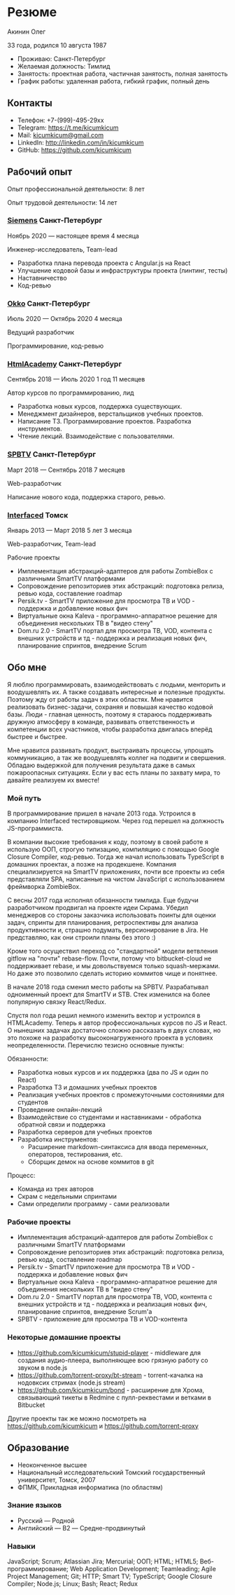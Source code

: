 # Резюме

Акинин Олег

33 года, родился 10 августа 1987

- Проживаю: Санкт-Петербург
- Желаемая должность: Тимлид
- Занятость: проектная работа, частичная занятость, полная занятость
- График работы: удаленная работа, гибкий график, полный день

## Контакты

- Телефон: +7-(999)-495-29xx
- Telegram: https://t.me/kicumkicum
- Mail: kicumkicum@gmail.com
- LinkedIn: http://linkedin.com/in/kicumkicum
- GitHub: https://github.com/kicumkicum

## Рабочий опыт

Опыт профессиональной деятельности: 8 лет

Опыт трудовой деятельности: 14 лет

### [Siemens](https://www.siemens.ru) Санкт-Петербург

Ноябрь 2020 — настоящее время 4 месяца

Инженер-исследователь, Team-lead

- Разработка плана перевода проекта с Angular.js на React
- Улучшение кодовой базы и инфраструктуры проекта (линтинг, тесты)
- Наставничество
- Код-ревью

### [Okko](https://okko.tv) Санкт-Петербург

Июль 2020 — Октябрь 2020 4 месяца

Ведущий разработчик

Программирование, код-ревью

### [HtmlAcademy](https://htmlacademy.ru) Санкт-Петербург

Сентябрь 2018 — Июль 2020 1 год 11 месяцев

Автор курсов по программированию, лид

- Разработка новых курсов, поддержка существующих.
- Менеджмент дизайнеров, верстальщиков учебных проектов.
- Написание ТЗ. Программирование проектов. Разработка инструментов.
- Чтение лекций. Взаимодействие с пользователями.

### [SPBTV](https://ru.spbtv.com) Санкт-Петербург

Март 2018 — Сентябрь 2018 7 месяцев

Web-разработчик

Написание нового кода, поддержка старого, ревью.

### [Interfaced](https://interfaced.tv) Томск

Январь 2013 — Март 2018 5 лет 3 месяца

Web-разработчик, Team-lead

Рабочие проекты

- Имплементация абстракций-адаптеров для работы ZombieBox с различными SmartTV платформами
- Сопровождение репозиториев этих абстракций: подготовка релиза, ревью кода, составление roadmap
- Persik.tv - SmartTV приложение для просмотра ТВ и VOD - поддержка и добавление новых фич
- Виртуальные окна Kaleva - программно-аппаратное решение для объединения нескольких ТВ в "видео стену"
- Dom.ru 2.0 - SmartTV портал для просмотра ТВ, VOD, контента с внешних устройств и тд - поддержка и реализация новых фич, планирование спринтов, внедрение Scrum

## Обо мне

Я люблю программировать, взаимодействовать с людьми, менторить и воодушевлять их. А также создавать интересные и полезные продукты. Поэтому жду от работы задач в этих областях. Мне нравится реализовать бизнес-задачи, сохраняя и повышая качество кодовой базы. Люди - главная ценность, поэтому я стараюсь поддерживать дружную атмосферу в команде, развивать ответственность и компетенции всех участников, чтобы разработка двигалась вперёд быстрее и быстрее.

Мне нравится развивать продукт, выстраивать процессы, упрощать коммуникацию, а так же воодушевлять коллег на подвиги и свершения. Обладаю выдержкой для получения результата даже в самых пожароопасных ситуациях. Если у вас есть планы по захвату мира, то давайте реализуем их вместе!

### Мой путь

В программирование пришел в начале 2013 года. Устроился в компанию Interfaced тестировщиком. Через год перешел на должность JS-программиста.

В компании высокие требования к коду, поэтому в своей работе я использую ООП, строгую типизацию, компиляцию с помощью Google Closure Compiler, код-ревью. Тогда же начал использовать TypeScript в домашних проектах, а позже на продекшене. Компания специализируется на SmartTV приложениях, почти все проекты из себя представляли SPA, написанные на чистом JavaScript с использованием фреймворка ZombieBox.

С весны 2017 года исполнял обязанности тимлида. Еще будучи разработчиком продвигал на проекте идеи Скрама. Убедил менеджеров со стороны заказчика использовать поинты для оценки задач, спринты для планирования, ретроспективы для анализа продуктивности и, страшно подумать, версионирование в Jira. Не представляю, как они строили планы без этого :)

Кроме того осуществил переход со "стандартной" модели ветвления gitflow на "почти" rebase-flow. Почти, потому что bitbucket-cloud не поддерживает rebase, и мы довольствуемся только squash-мержами. Но даже это позволило сделать историю коммитов чище и понятнее.

В начале 2018 года сменил место работы на SPBTV. Разрабатывал одноименный проект для SmartTV и STB. Стек изменился на более популярную связку React/Redux.

Спустя пол года решил немного изменить вектор и устроился в HTMLAcademy. Теперь я автор профессиональных курсов по JS и React. О нынешних задачах достаточно сложно рассказать в двух словах, но это похоже на разработку высоконагруженного проекта в условиях неопределенности. Перечислю тезисно основные пункты:

Обязанности:
- Разработка новых курсов и их поддержка (два по JS и один по React)
- Разработка ТЗ и домашних учебных проектов
- Реализация учебных проектов с промежуточными состояниями для студентов
- Проведение онлайн-лекций
- Взаимодействие со студентами и наставниками - обработка обратной связи и поддержка
- Разработка серверов для учебных проектов
- Разработка инструментов:
  - Расширение markdown-синтаксиса для ввода переменных, операторов, тестирования, etc.
  - Сборщик демок на основе коммитов в git

Процесс:
- Команда из трех авторов
- Скрам с недельными спринтами
- Сами определили программу - сами реализовали

### Рабочие проекты

- Имплементация абстракций-адаптеров для работы ZombieBox с различными SmartTV платформами
- Сопровождение репозиториев этих абстракций: подготовка релиза, ревью кода, составление roadmap
- Persik.tv - SmartTV приложение для просмотра ТВ и VOD - поддержка и добавление новых фич
- Виртуальные окна Kaleva - программно-аппаратное решение для объединения нескольких ТВ в "видео стену"
- Dom.ru 2.0 - SmartTV портал для просмотра ТВ, VOD, контента с внешних устройств и тд - поддержка и реализация новых фич, планирование спринтов, внедрение Scrum'а
- SPBTV - приложение для просмотра ТВ и VOD-контента

### Некоторые домашние проекты

- https://github.com/kicumkicum/stupid-player - middleware для создания аудио-плеера, выполняющее всю грязную работу со звуком в node.js
- https://github.com/torrent-proxy/bt-stream - torrent-качалка на нодовксих стримах (node.js stream)
- https://github.com/kicumkicum/bond - расширение для Хрома, связывающий тикеты в Redmine с пулл-реквестами и ветками в Bitbucket

Другие проекты так же можно посмотреть на https://github.com/kicumkicum и https://github.com/torrent-proxy

## Образование

- Неоконченное высшее
- Национальный исследовательский Томский государственный университет, Томск, 2007
- ФПМК, Прикладная информатика (по областям)

### Знание языков

- Русский — Родной
- Английский — B2 — Средне-продвинутый

### Навыки

JavaScript; Scrum; Atlassian Jira; Mercurial; ООП; HTML; HTML5; Веб-программирование; Web Application Development; Teamleading; Agile Project Management; Git; HTTP; Smart TV; TypeScript; Google Closure Compiler; Node.js; Linux; Bash; React; Redux
